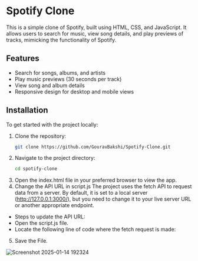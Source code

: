 ﻿# Spotify Clone

This is a simple clone of Spotify, built using HTML, CSS, and JavaScript. It allows users to search for music, view song details, and play previews of tracks, mimicking the functionality of Spotify.

## Features

- Search for songs, albums, and artists
- Play music previews (30 seconds per track)
- View song and album details
- Responsive design for desktop and mobile views

## Installation

To get started with the project locally:

1. Clone the repository:
   ```bash
   git clone https://github.com/GouravBakshi/Spotify-Clone.git

2. Navigate to the project directory:
   ```bash
   cd spotify-clone
3. Open the index.html file in your preferred browser to view the app.
4. Change the API URL in script.js
The project uses the fetch API to request data from a server. By default, it is set to a local server (http://127.0.0.1:3000/), but you need to change it to your live server URL or another appropriate endpoint.
  - Steps to update the API URL:
  - Open the script.js file.
  - Locate the following line of code where the fetch request is made:

5. Save the File.


![Screenshot 2025-01-14 192324](https://github.com/user-attachments/assets/05cb7f8a-7410-4560-afdb-1896bbbe9883)

